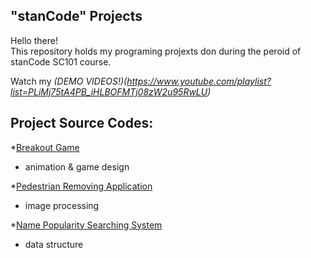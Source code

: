 ## "stanCode" Projects
Hello there!\
This repository holds my programing projexts don during the peroid of stanCode SC101 course.

Watch my *(DEMO VIDEOS!)(https://www.youtube.com/playlist?list=PLiMj75tA4PB_iHLBOFMTj08zW2u95RwLU)*

## Project Source Codes:
*[Breakout Game](https://github.com/ChiaHengLu/MystanCodeProJects/tree/main/stanCode_Projects/break_out_game)
* animation & game design

*[Pedestrian Removing Application](https://github.com/ChiaHengLu/MystanCodeProJects/tree/main/stanCode_Projects/predestrian_removing_application)
* image processing

*[Name Popularity Searching System](https://github.com/ChiaHengLu/MystanCodeProJects/tree/main/stanCode_Projects/name_searching_sysytem)
* data structure
